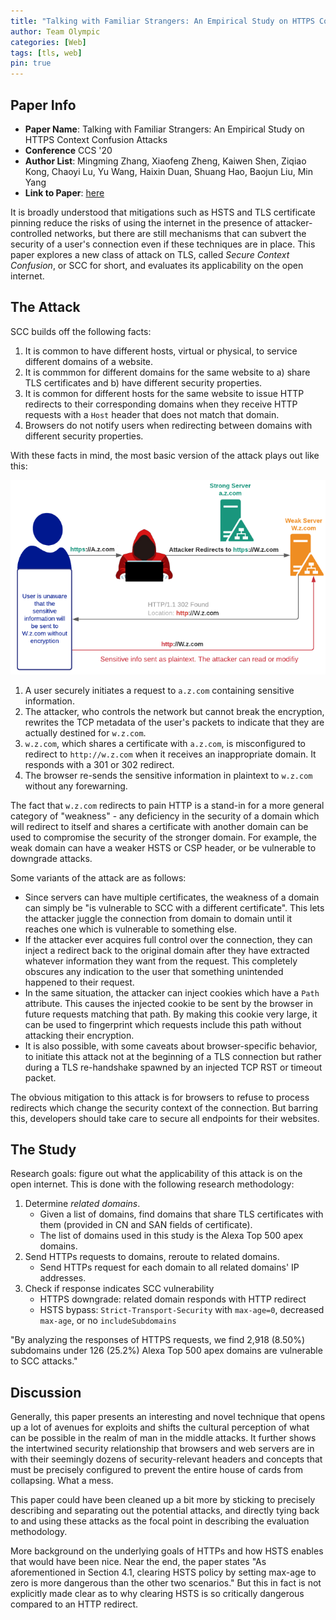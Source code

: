 ```yaml
---
title: "Talking with Familiar Strangers: An Empirical Study on HTTPS Context Confusion Attacks"
author: Team Olympic
categories: [Web]
tags: [tls, web]
pin: true
---
```


## Paper Info
- **Paper Name**: Talking with Familiar Strangers: An Empirical Study on HTTPS Context Confusion Attacks
- **Conference** CCS '20
- **Author List**: Mingming Zhang, Xiaofeng Zheng, Kaiwen Shen, Ziqiao Kong, Chaoyi Lu, Yu Wang, Haixin Duan, Shuang Hao, Baojun Liu, Min Yang
- **Link to Paper**: [here](https://www.zhangmingming.org/files/papers/ccs20-scc.pdf)

It is broadly understood that mitigations such as HSTS and TLS certificate pinning reduce the risks of using the internet in the presence of attacker-controlled networks, but there are still mechanisms that can subvert the security of a user's connection even if these techniques are in place. This paper explores a new class of attack on TLS, called *Secure Context Confusion*, or SCC for short, and evaluates its applicability on the open internet.

## The Attack

SCC builds off the following facts:

1. It is common to have different hosts, virtual or physical, to service different domains of a website.
2. It is commmon for different domains for the same website to a) share TLS certificates and b) have different security properties.
3. It is common for different hosts for the same website to issue HTTP redirects to their corresponding domains when they receive HTTP requests with a `Host` header that does not match that domain.
4. Browsers do not notify users when redirecting between domains with different security properties.

With these facts in mind, the most basic version of the attack plays out like this:

![](/assets/img/2020-12-02-scc/scc1.png)

1. A user securely initiates a request to `a.z.com` containing sensitive information.
2. The attacker, who controls the network but cannot break the encryption, rewrites the TCP metadata of the user's packets to indicate that they are actually destined for `w.z.com`.
3. `w.z.com`, which shares a certificate with `a.z.com`, is misconfigured to redirect to `http://w.z.com` when it receives an inappropriate domain. It responds with a 301 or 302 redirect.
4. The browser re-sends the sensitive information in plaintext to `w.z.com` without any forewarning.

The fact that `w.z.com` redirects to pain HTTP is a stand-in for a more general category of "weakness" - any deficiency in the security of a domain which will redirect to itself and shares a certificate with another domain can be used to compromise the security of the stronger domain. For example, the weak domain can have a weaker HSTS or CSP header, or be vulnerable to downgrade attacks.

Some variants of the attack are as follows:

- Since servers can have multiple certificates, the weakness of a domain can simply be "is vulnerable to SCC with a different certificate". This lets the attacker juggle the connection from domain to domain until it reaches one which is vulnerable to something else.
- If the attacker ever acquires full control over the connection, they can inject a redirect back to the original domain after they have extracted whatever information they want from the request. This completely obscures any indication to the user that something unintended happened to their request.
- In the same situation, the attacker can inject cookies which have a `Path` attribute. This causes the injected cookie to be sent by the browser in future requests matching that path. By making this cookie very large, it can be used to fingerprint which requests include this path without attacking their encryption.
- It is also possible, with some caveats about browser-specific behavior, to initiate this attack not at the beginning of a TLS connection but rather during a TLS re-handshake spawned by an injected TCP RST or timeout packet.

The obvious mitigation to this attack is for browsers to refuse to process redirects which change the security context of the connection.
But barring this, developers should take care to secure all endpoints for their websites.

## The Study

Research goals: figure out what the applicability of this attack is on the open internet.
This is done with the following research methodology:

1. Determine *related domains*.
   - Given a list of domains, find domains that share TLS certificates with them (provided in CN and SAN fields of certificate).
   - The list of domains used in this study is the Alexa Top 500 apex domains.
2. Send HTTPs requests to domains, reroute to related domains.
   - Send HTTPs request for each domain to all related domains' IP addresses.
3. Check if response indicates SCC vulnerability
   - HTTPS downgrade: related domain responds with HTTP redirect
   - HSTS bypass: `Strict-Transport-Security` with `max-age=0`, decreased `max-age`, or no `includeSubdomains`

"By analyzing the responses of HTTPS requests, we find 2,918 (8.50%) subdomains under 126 (25.2%) Alexa Top 500 apex domains are vulnerable to SCC attacks."

## Discussion

Generally, this paper presents an interesting and novel technique that opens up a lot of avenues for exploits and shifts the cultural perception of what can be possible in the realm of man in the middle attacks.
It further shows the intertwined security relationship that browsers and web servers are in with their seemingly dozens of security-relevant headers and concepts that must be precisely configured to prevent the entire house of cards from collapsing.
What a mess.

This paper could have been cleaned up a bit more by sticking to precisely describing and separating out the potential attacks, and directly tying back to and using these attacks as the focal point in describing the evaluation methodology.

More background on the underlying goals of HTTPs and how HSTS enables that would have been nice.
Near the end, the paper states "As aforementioned in Section 4.1, clearing HSTS policy by setting max-age to zero is more dangerous than the other two scenarios."
But this in fact is not explicitly made clear as to why clearing HSTS is so critically dangerous compared to an HTTP redirect.
